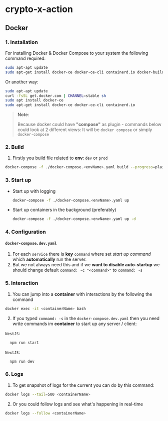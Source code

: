 # crypto-x-action

## Docker

### 1. Installation

For installing Docker & Docker Compose to your system the following command required:
```bash
sudo apt-apt update 
sudo apt-get install docker-ce docker-ce-cli containerd.io docker-buildx-plugin docker-compose-plugin
```

Or another way:
```bash
sudo apt-apt update 
curl -fsSL get.docker.com | CHANNEL=stable sh
sudo apt install docker-ce
sudo apt-get install docker-ce docker-ce-cli containerd.io
```

> **Note**:
>
> Because docker could have **"compose"** as plugin - commands below could look at 2 different views:
> It will be `docker compose` or simply `docker-compose`

### 2. Build

1. Firstly you build file related to **env**: `dev` or `prod`
  ```bash
  docker-compose -f ./docker-compose.<envName>.yaml build --progress=plain
  ```

### 3. Start up

- Start up with logging
  ```bash
  docker-compose -f ./docker-compose.<envName>.yaml up
  ```

- Start up containers in the background (preferably)
  ```bash
  docker-compose -f ./docker-compose.<envName>.yaml up -d
  ```

### 4. Configuration

#### `docker-compose.dev.yaml`

1. For each `service` there is **key** `command` where set _start up command_ which **automatically** run the server.
2. But we not always need this and if we **want to disable auto-startup** we should change default `command: -c "<command>"` to `commamd: -s`

### 5. Interaction

1. You can jump into a **container** with interactions by the following the command
  ```bash
  docker exec -it <containerName> bash
  ```

2. If you typed `commamd: -s` in the `docker-compose.dev.yaml` then you need write commands im **container** to start up any server / client:

`NestJS`:
```bash
  npm run start
```

`NextJS`:
```bash
  npm run dev
```

### 6. Logs

1. To get snapshot of logs for the current you can do by this command:
  ```bash
  docker logs --tail=500 <containerName>
  ```

2. Or you could follow logs and see what's happening in real-time
  ```bash
  docker logs --follow <containerName>
  ```